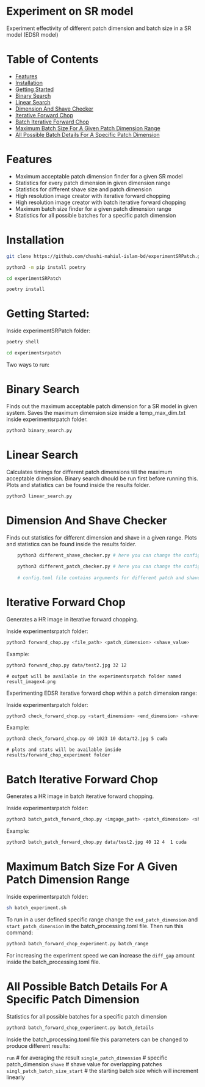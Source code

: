 # Experiment on SR model
Experiment effectivity of different patch dimension and batch size in a SR model (EDSR model)

# Table of Contents

* [Features](#features)
* [Installation](#installation)
* [Getting Started](#getting-started)
* [Binary Search](#binary-search)
* [Linear Search](#linear-search)
* [Dimension And Shave Checker](#dimension-and-shave-checker)
* [Iterative Forward Chop](#iterative-forward-chop)
* [Batch Iterative Forward Chop](#batch-iterative-forward-chop)
* [Maximum Batch Size For A Given Patch Dimension Range](#maximum-batch-size-for-a-given-dimension-range)
* [All Possible Batch Details For A Specific Patch Dimension](#all-possible-batch-details-for-a-specific-patch-dimension)

# Features

* Maximum acceptable patch dimension finder for a given SR model
* Statistics for every patch dimension in given dimension range
* Statistics for different shave size and patch dimension
* High resolution image creator with iterative forward chopping
* High resolution image creator with batch iterative forward chopping
* Maximum batch size finder for a given patch dimension range
* Statistics for all possible batches for a specific patch dimension

# Installation
```bash
git clone https://github.com/chashi-mahiul-islam-bd/experimentSRPatch.git

python3 -m pip install poetry

cd experimentSRPatch

poetry install
```


# Getting Started:

Inside experimentSRPatch folder:

```bash
poetry shell

cd experimentsrpatch
```

Two ways to run:

# Binary Search
Finds out the maximum acceptable patch dimension for a SR model in given system. Saves the maximum dimension size inside a temp_max_dim.txt inside experimentsrpatch folder.

```bash
python3 binary_search.py
```

# Linear Search
Calculates timings for different patch dimensions till the maximum acceptable dimension. Binary search dhould be run first before running this. Plots and statistics can be found inside the results folder.

```bash
python3 linear_search.py
```

# Dimension And Shave Checker
Finds out statistics for different dimension and shave in a given range. Plots and statistics can be found inside the results folder.
```bash
    python3 different_shave_checker.py # here you can change the config.toml file before running this command
    
    python3 different_patch_checker.py # here you can change the config.toml file before running this command
    
    # config.toml file contains arguments for different patch and shave checker.
```

# Iterative Forward Chop

Generates a HR image in iterative forward chopping. 

Inside experimentsrpatch folder: 

```bash
python3 forward_chop.py <file_path> <patch_dimension> <shave_value> 
```
Example: 

```bash
python3 forward_chop.py data/test2.jpg 32 12 
```
    # output will be available in the experimentsrpatch folder named result_imagex4.png

Experimenting EDSR iterative forward chop within a patch dimension range: 

Inside experimentsrpatch folder: 

```bash
python3 check_forward_chop.py <start_dimension> <end_dimension> <shave> <image_path> <total_run> <device_type>
```

Example:
 
```bash
python3 check_forward_chop.py 40 1023 10 data/t2.jpg 5 cuda 
```
    # plots and stats will be available inside results/forward_chop_experiment folder

# Batch Iterative Forward Chop
Generates a HR image in batch iterative forward chopping.

Inside experimentsrpatch folder: 

```bash
python3 batch_patch_forward_chop.py <imgage_path> <patch_dimension> <shave_value> <batch_size> <print_result> <device_type>
```

Example:
```bash
python3 batch_patch_forward_chop.py data/test2.jpg 40 12 4  1 cuda 
```

# Maximum Batch Size For A Given Patch Dimension Range

Inside experimentsrpatch folder: 

```bash
sh batch_experiment.sh
```

To run in a user defined specific range change the `end_patch_dimension` and  `start_patch_dimension` in the batch_processing.toml file. Then run this command: 

```bash
python3 batch_forward_chop_experiment.py batch_range
```

For increasing the experiment speed we can increase the `diff_gap` amount inside the batch_processing.toml file. 

# All Possible Batch Details For A Specific Patch Dimension
Statistics for all possible batches for a specific patch dimension

```bash
python3 batch_forward_chop_experiment.py batch_details
```

Inside the batch_processing.toml file this parameters can be changed to produce different results:

`run` # for averaging the result
`single_patch_dimension` # specific patch_dimension
`shave` # shave value for overlapping patches
`singl_patch_batch_size_start` # the starting batch size which will increment linearly


